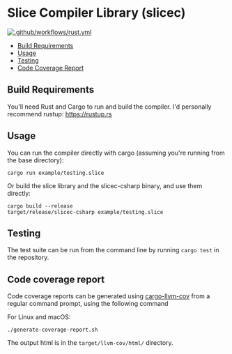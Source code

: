# Slice Compiler Library (slicec)

[![.github/workflows/rust.yml](https://github.com/icerpc/slicec/actions/workflows/rust.yml/badge.svg?branch=main)](https://github.com/icerpc/slicec/actions?query=branch:main)

- [Build Requirements](#build-requirements)
- [Usage](#usage)
- [Testing](#testing)
- [Code Coverage Report](#code-coverage-report)

## Build Requirements

You'll need Rust and Cargo to run and build the compiler. I'd personally recommend rustup:
<https://rustup.rs>

## Usage

You can run the compiler directly with cargo (assuming you're running from the base directory):

```shell
cargo run example/testing.slice
```

Or build the slice library and the slicec-csharp binary, and use them directly:

```shell
cargo build --release
target/release/slicec-csharp example/testing.slice
```

## Testing

The test suite can be run from the command line by running `cargo test` in the repository.

## Code coverage report

Code coverage reports can be generated using [cargo-llvm-cov](https://github.com/taiki-e/cargo-llvm-cov) from a regular
command prompt, using the following command

For Linux and macOS:

```shell
./generate-coverage-report.sh
```

The output html is in the `target/llvm-cov/html/` directory.

